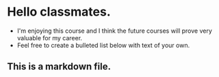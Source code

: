 # Hello classmates.  
* I'm enjoying this course and I think the future courses will prove very valuable for my career.  
* Feel free to create a bulleted list below with text of your own. 

## This is a markdown file.
